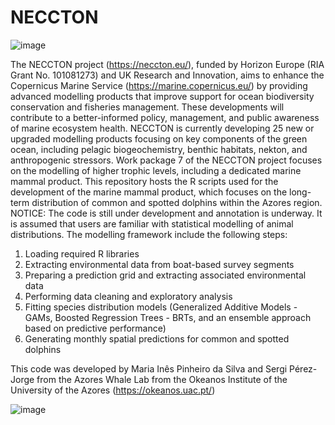 # NECCTON

![image](https://github.com/user-attachments/assets/a88ea3e2-b1a9-471d-896d-e199d8d513ef)

The NECCTON project (https://neccton.eu/), funded by Horizon Europe (RIA Grant No. 101081273) and UK Research and Innovation, aims to enhance the Copernicus Marine Service (https://marine.copernicus.eu/) by providing advanced modelling products that improve support for ocean biodiversity conservation and fisheries management. These developments will contribute to a better-informed policy, management, and public awareness of marine ecosystem health.
NECCTON is currently developing 25 new or upgraded modelling products focusing on key components of the green ocean, including pelagic biogeochemistry, benthic habitats, nekton, and anthropogenic stressors. Work package 7 of the NECCTON project focuses on the modelling of higher trophic levels, including a dedicated marine mammal product.
This repository hosts the R scripts used for the development of the marine mammal product, which focuses on the long-term distribution of common and spotted dolphins within the Azores region.
NOTICE: The code is still under development and annotation is underway. It is assumed that users are familiar with statistical modelling of animal distributions.
The modelling framework include the following steps:
1.	Loading required R libraries
2.	Extracting environmental data from boat-based survey segments
3.	Preparing a prediction grid and extracting associated environmental data
4.	Performing data cleaning and exploratory analysis
5.	Fitting species distribution models (Generalized Additive Models - GAMs, Boosted Regression Trees - BRTs, and an ensemble approach based on predictive performance)
6.	Generating monthly spatial predictions for common and spotted dolphins

This code was developed by Maria Inês Pinheiro da Silva and Sergi Pérez-Jorge from the Azores Whale Lab from the Okeanos Institute of the University of the Azores (https://okeanos.uac.pt/)

![image](https://github.com/user-attachments/assets/3ffab2f1-64fa-4e05-ae46-1bea111d146c)

